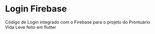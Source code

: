 # Login Firebase

Código de Login integrado com o Firebase para o projeto do Prontuário Vida Leve feito em flutter
